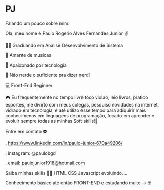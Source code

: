 # PJ
Falando um pouco sobre mim. 

Ola, meu nome é Paulo Rogerio Alves Fernandes Junior ✌️

👨‍🎓 Graduando em Analise Desenvolvimento de Sistema 

🎸 Amante de musicas 

🖤 Apaixonado por tecnologia 

🖖 Não nerde o suficiente pra dizer nerd!

💻 Front-End Beginner

🎮 Eu frequentemente no tempo livre toco violao, leio livros, pratico esportes, me divirto com meus colegas, pesquiso novidades na internet, vidrado em tecnologia, e até utilizo esse tempo para adiquirir mais conhecimenos em linguagens de programação, focado em aprender e evoluir sempre todas as minhas Soft skills!🦾

Entre em contato 👽

. https://www.linkedin.com/in/paulo-junior-670a49206/

. instagram: @paulobgd

. email: paulojunior1918@hotmail.com

Saiba minhas skills 🐱‍👤
HTML
CSS
Javascript
evoluindo....

Conhecimento básico até então
FRONT-END e estudando muito  -> 🤓  
